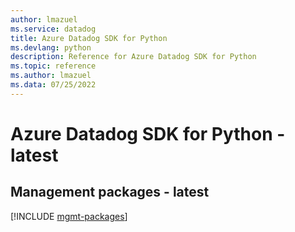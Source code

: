 ```yaml
---
author: lmazuel
ms.service: datadog
title: Azure Datadog SDK for Python
ms.devlang: python
description: Reference for Azure Datadog SDK for Python
ms.topic: reference
ms.author: lmazuel
ms.data: 07/25/2022
---
```

# Azure Datadog SDK for Python - latest

## Management packages - latest
[!INCLUDE [mgmt-packages](datadog-mgmt-index.md)]